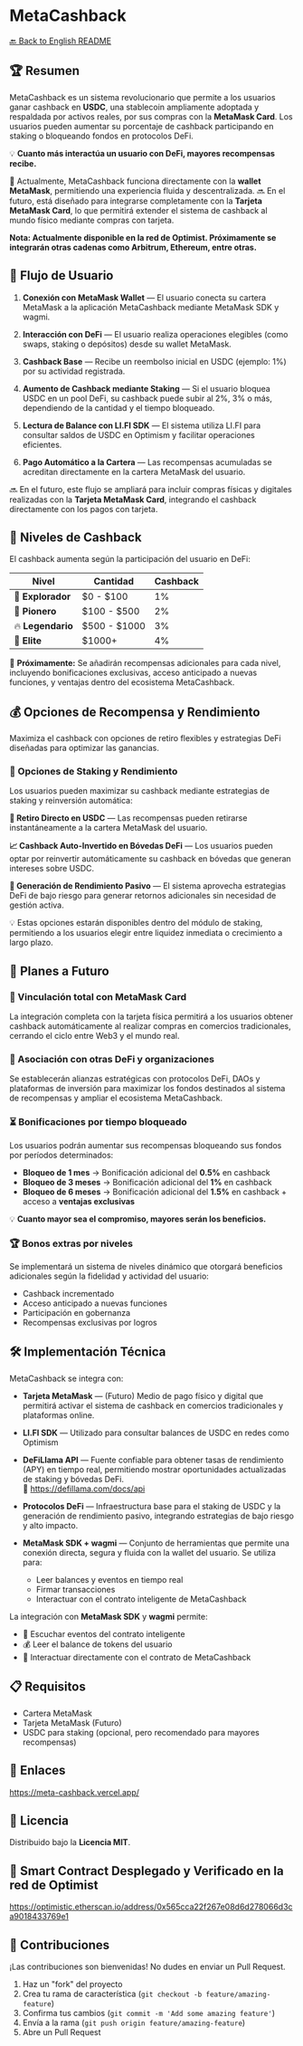 # MetaCashback

[🔙 Back to English README](../README.md)

## 🏆 Resumen
MetaCashback es un sistema revolucionario que permite a los usuarios ganar cashback en **USDC**, una stablecoin ampliamente adoptada y respaldada por activos reales, por sus compras con la **MetaMask Card**. Los usuarios pueden aumentar su porcentaje de cashback participando en staking o bloqueando fondos en protocolos DeFi.

💡 **Cuanto más interactúa un usuario con DeFi, mayores recompensas recibe.**

🔗 Actualmente, MetaCashback funciona directamente con la **wallet MetaMask**, permitiendo una experiencia fluida y descentralizada.  🔜 En el futuro, está diseñado para integrarse completamente con la **Tarjeta MetaMask Card**, lo que permitirá extender el sistema de cashback al mundo físico mediante compras con tarjeta.

**Nota: Actualmente disponible en la red de Optimist. Próximamente se integrarán otras cadenas como Arbitrum, Ethereum, entre otras.**

## 🚀 Flujo de Usuario

1. **Conexión con MetaMask Wallet** — El usuario conecta su cartera MetaMask a la aplicación MetaCashback mediante MetaMask SDK y wagmi.

2. **Interacción con DeFi** — El usuario realiza operaciones elegibles (como swaps, staking o depósitos) desde su wallet MetaMask.

3. **Cashback Base** — Recibe un reembolso inicial en USDC (ejemplo: 1%) por su actividad registrada.

4. **Aumento de Cashback mediante Staking** — Si el usuario bloquea USDC en un pool DeFi, su cashback puede subir al 2%, 3% o más, dependiendo de la cantidad y el tiempo bloqueado.

5. **Lectura de Balance con LI.FI SDK** — El sistema utiliza LI.FI para consultar saldos de USDC en Optimism y facilitar operaciones eficientes.

6. **Pago Automático a la Cartera** — Las recompensas acumuladas se acreditan directamente en la cartera MetaMask del usuario.

🔜 En el futuro, este flujo se ampliará para incluir compras físicas y digitales realizadas con la **Tarjeta MetaMask Card**, integrando el cashback directamente con los pagos con tarjeta.

## 🎯 Niveles de Cashback

El cashback aumenta según la participación del usuario en DeFi:

| Nivel | Cantidad | Cashback |
|-------|--------------|----------|
| 🔰 **Explorador** | $0 - $100 | 1% |
| 🚀 **Pionero** | $100 - $500 | 2% |
| 🔥 **Legendario** | $500 - $1000 | 3% |
| 👑 **Elite** | $1000+ | 4% |

🎁 **Próximamente:** Se añadirán recompensas adicionales para cada nivel, incluyendo bonificaciones exclusivas, acceso anticipado a nuevas funciones, y ventajas dentro del ecosistema MetaCashback.

## 💰 Opciones de Recompensa y Rendimiento

Maximiza el cashback con opciones de retiro flexibles y estrategias DeFi diseñadas para optimizar las ganancias.

### 🔄 Opciones de Staking y Rendimiento

Los usuarios pueden maximizar su cashback mediante estrategias de staking y reinversión automática:

**💸 Retiro Directo en USDC** — Las recompensas pueden retirarse instantáneamente a la cartera MetaMask del usuario.

**📈 Cashback Auto-Invertido en Bóvedas DeFi** — Los usuarios pueden optar por reinvertir automáticamente su cashback en bóvedas que generan intereses sobre USDC.

**🛌 Generación de Rendimiento Pasivo** — El sistema aprovecha estrategias DeFi de bajo riesgo para generar retornos adicionales sin necesidad de gestión activa.

💡 Estas opciones estarán disponibles dentro del módulo de staking, permitiendo a los usuarios elegir entre liquidez inmediata o crecimiento a largo plazo.

## 🔮 Planes a Futuro

### 🔗 Vinculación total con MetaMask Card
La integración completa con la tarjeta física permitirá a los usuarios obtener cashback automáticamente al realizar compras en comercios tradicionales, cerrando el ciclo entre Web3 y el mundo real.

### 🤝 Asociación con otras DeFi y organizaciones
Se establecerán alianzas estratégicas con protocolos DeFi, DAOs y plataformas de inversión para maximizar los fondos destinados al sistema de recompensas y ampliar el ecosistema MetaCashback.

### ⏳ Bonificaciones por tiempo bloqueado
Los usuarios podrán aumentar sus recompensas bloqueando sus fondos por períodos determinados:

- **Bloqueo de 1 mes** → Bonificación adicional del **0.5%** en cashback  
- **Bloqueo de 3 meses** → Bonificación adicional del **1%** en cashback  
- **Bloqueo de 6 meses** → Bonificación adicional del **1.5%** en cashback + acceso a **ventajas exclusivas**

💡 **Cuanto mayor sea el compromiso, mayores serán los beneficios.**

### 🏆 Bonos extras por niveles
Se implementará un sistema de niveles dinámico que otorgará beneficios adicionales según la fidelidad y actividad del usuario:

- Cashback incrementado
- Acceso anticipado a nuevas funciones
- Participación en gobernanza
- Recompensas exclusivas por logros

## 🛠️ Implementación Técnica

MetaCashback se integra con:

- **Tarjeta MetaMask** — (Futuro) Medio de pago físico y digital que permitirá activar el sistema de cashback en comercios tradicionales y plataformas online.

- **LI.FI SDK** — Utilizado para consultar balances de USDC en redes como Optimism

- **DeFiLlama API** — Fuente confiable para obtener tasas de rendimiento (APY) en tiempo real, permitiendo mostrar oportunidades actualizadas de staking y bóvedas DeFi.  
  📎 https://defillama.com/docs/api

- **Protocolos DeFi** — Infraestructura base para el staking de USDC y la generación de rendimiento pasivo, integrando estrategias de bajo riesgo y alto impacto.

- **MetaMask SDK + wagmi** — Conjunto de herramientas que permite una conexión directa, segura y fluida con la wallet del usuario. Se utiliza para:
  - Leer balances y eventos en tiempo real
  - Firmar transacciones
  - Interactuar con el contrato inteligente de MetaCashback

La integración con **MetaMask SDK** y **wagmi** permite:

- 📡 Escuchar eventos del contrato inteligente
- 💰 Leer el balance de tokens del usuario
- 🤝 Interactuar directamente con el contrato de MetaCashback

## 📋 Requisitos

- Cartera MetaMask  
- Tarjeta MetaMask (Futuro)
- USDC para staking (opcional, pero recomendado para mayores recompensas)

## 🔗 Enlaces

https://meta-cashback.vercel.app/

## 📄 Licencia

Distribuido bajo la **Licencia MIT**.

## 📄 Smart Contract Desplegado y Verificado en la red de Optimist

https://optimistic.etherscan.io/address/0x565cca22f267e08d6d278066d3ca9018433769e1

## 👥 Contribuciones

¡Las contribuciones son bienvenidas! No dudes en enviar un Pull Request.

1. Haz un "fork" del proyecto  
2. Crea tu rama de característica (`git checkout -b feature/amazing-feature`)  
3. Confirma tus cambios (`git commit -m 'Add some amazing feature'`)  
4. Envía a la rama (`git push origin feature/amazing-feature`)  
5. Abre un Pull Request

